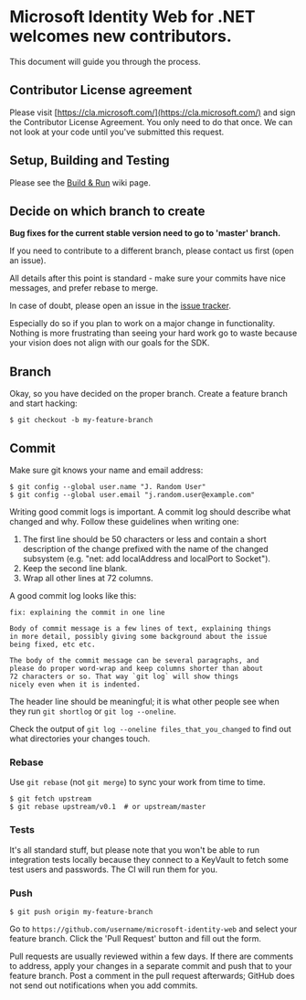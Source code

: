 # Microsoft Identity Web for .NET welcomes new contributors.

This document will guide you through the process.

## Contributor License agreement

Please visit [https://cla.microsoft.com/](https://cla.microsoft.com/) and sign the Contributor License
Agreement.  You only need to do that once. We can not look at your code until you've submitted this request.

## Setup, Building and Testing

Please see the [Build & Run](https://github.com/AzureAD/microsoft-identity-web/wiki/build-and-test) wiki page.

## Decide on which branch to create

**Bug fixes for the current stable version need to go to 'master' branch.**

If you need to contribute to a different branch, please contact us first (open an issue).

All details after this point is standard - make sure your commits have nice messages, and prefer rebase to merge.

In case of doubt, please open an issue in the [issue tracker][].

Especially do so if you plan to work on a major change in functionality.  Nothing is more
frustrating than seeing your hard work go to waste because your vision
does not align with our goals for the SDK.

## Branch

Okay, so you have decided on the proper branch.  Create a feature branch
and start hacking:

```
$ git checkout -b my-feature-branch 
```

## Commit

Make sure git knows your name and email address:

```
$ git config --global user.name "J. Random User"
$ git config --global user.email "j.random.user@example.com"
```

Writing good commit logs is important.  A commit log should describe what
changed and why.  Follow these guidelines when writing one:

1. The first line should be 50 characters or less and contain a short
   description of the change prefixed with the name of the changed
   subsystem (e.g. "net: add localAddress and localPort to Socket").
2. Keep the second line blank.
3. Wrap all other lines at 72 columns.

A good commit log looks like this:

```
fix: explaining the commit in one line

Body of commit message is a few lines of text, explaining things
in more detail, possibly giving some background about the issue
being fixed, etc etc.

The body of the commit message can be several paragraphs, and
please do proper word-wrap and keep columns shorter than about
72 characters or so. That way `git log` will show things
nicely even when it is indented.
```

The header line should be meaningful; it is what other people see when they
run `git shortlog` or `git log --oneline`.

Check the output of `git log --oneline files_that_you_changed` to find out
what directories your changes touch.


### Rebase

Use `git rebase` (not `git merge`) to sync your work from time to time.

```
$ git fetch upstream
$ git rebase upstream/v0.1  # or upstream/master
```

### Tests

It's all standard stuff, but please note that you won't be able to run integration tests locally because they connect to a KeyVault to fetch some test users and passwords. The CI will run them for you.

### Push

```
$ git push origin my-feature-branch
```

Go to `https://github.com/username/microsoft-identity-web` and select your feature branch.  Click
the 'Pull Request' button and fill out the form.

Pull requests are usually reviewed within a few days.  If there are comments
to address, apply your changes in a separate commit and push that to your
feature branch.  Post a comment in the pull request afterwards; GitHub does
not send out notifications when you add commits.

[on GitHub]: https://github.com/AzureAD/microsoft-identity-web
[issue tracker]: https://github.com/AzureAD/microsoft-identity-web/issues
